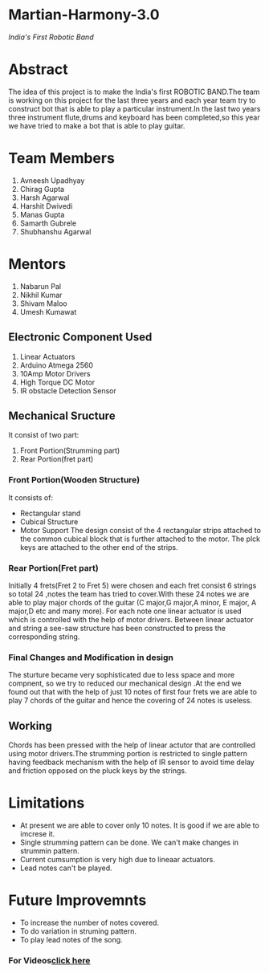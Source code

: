 # Martian-Harmony-3.0
_India's First Robotic Band_
# Abstract
The idea of this project is to make the India's first ROBOTIC BAND.The team is working on this project for the last three years and each year team try to construct bot that is able to play a particular instrument.In the last two years three instrument flute,drums and keyboard has been completed,so this year we have  tried to make a bot that is able to play guitar.

# Team Members
1. Avneesh Upadhyay
2. Chirag Gupta
3. Harsh Agarwal
4. Harshit Dwivedi
5. Manas Gupta
6. Samarth Gubrele
7. Shubhanshu Agarwal

# Mentors
1. Nabarun Pal
2. Nikhil Kumar 
3. Shivam Maloo
4. Umesh Kumawat

## Electronic Component Used
1. Linear Actuators
2. Arduino Atmega 2560
3. 10Amp Motor Drivers
4. High Torque DC Motor 
5. IR obstacle Detection Sensor

## Mechanical Sructure
It consist of two part:
1. Front Portion(Strumming part)
2. Rear Portion(fret part)


### Front Portion(Wooden Structure)
It consists of:
- Rectangular stand
- Cubical Structure
- Motor Support
The design consist of the 4 rectangular strips attached to the common cubical block that is further attached to the motor. The plck keys are attached to the other end of the strips.

### Rear Portion(Fret part)
Initially 4 frets(Fret 2 to Fret 5) were chosen and each fret consist 6 strings so total 24 ,notes the team has tried to cover.With these 24 notes we are able to play major chords of the guitar (C major,G major,A minor, E major, A major,D etc and many more).
For each note one linear actuator is used which is controlled with the help of motor drivers. Between linear actuator and string a see-saw structure has been constructed to press the corresponding string.

###  Final Changes and Modification in design
The sturture became very sophisticated due to less space and more compnent, so we try to reduced our mechanical design .At the end we found out that with the help of just 10 notes of first four frets we are able to play 7  chords of the guitar and hence the covering of 24 notes is useless.

 ## Working
 Chords has been pressed with the help of linear actutor that are controlled using motor drivers.The strumming portion is restricted to single pattern having feedback mechanism with the help of IR sensor to  avoid time delay and friction opposed on the pluck keys by the strings.
 # Limitations
 - At present we are able to cover only 10 notes. It is good if we are able to imcrese it.
 - Single strumming pattern can be done. We can't make changes in strummin pattern.
 - Current cumsumption is very high due to lineaar actuators.
 - Lead notes can't be played.
 # Future Improvemnts
 - To increase the number of notes covered.
 - To do variation in struming pattern.
 - To play lead notes of the song.
  ### For Videos[click here](https://drive.google.com/drive/folders/1WID6ml3QWSvtVuDsnx-lnMgWXt9H_xex?usp=sharing)
  
